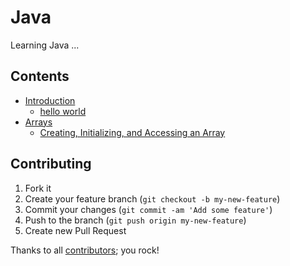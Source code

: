 # Java

Learning Java ...


## Contents

* [Introduction](introduction)
  - [hello world](introduction/)
* [Arrays](arrays)
  - [Creating, Initializing, and Accessing an Array](arrays/src/JavaArrays.java)
  

## Contributing

1. Fork it
2. Create your feature branch (`git checkout -b my-new-feature`)
3. Commit your changes (`git commit -am 'Add some feature'`)
4. Push to the branch (`git push origin my-new-feature`)
5. Create new Pull Request

Thanks to all [contributors](https://github.com/aboulmaaly/learning-java/graphs/contributors); you rock!
